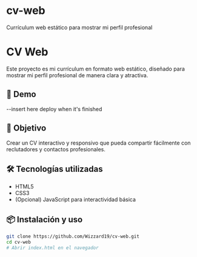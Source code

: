 # cv-web
Currículum web estático para mostrar mi perfil profesional

# CV Web

Este proyecto es mi currículum en formato web estático, diseñado para mostrar mi perfil profesional de manera clara y atractiva.

## 🚀 Demo

--insert here deploy when it's finished

## 🎯 Objetivo

Crear un CV interactivo y responsivo que pueda compartir fácilmente con reclutadores y contactos profesionales.

## 🛠 Tecnologías utilizadas

- HTML5
- CSS3
- (Opcional) JavaScript para interactividad básica

## 📦 Instalación y uso

```bash
git clone https://github.com/Wizzard19/cv-web.git
cd cv-web
# Abrir index.html en el navegador
